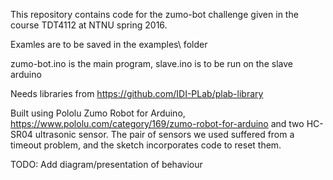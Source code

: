 This repository contains code for the zumo-bot challenge given in the course TDT4112 at NTNU spring 2016.

Examles are to be saved in the examples\ folder

zumo-bot.ino is the main program, slave.ino is to be run on the slave arduino

Needs libraries from https://github.com/IDI-PLab/plab-library

Built using Pololu Zumo Robot for Arduino, https://www.pololu.com/category/169/zumo-robot-for-arduino and two HC-SR04 ultrasonic sensor. The pair of sensors we used suffered from a timeout problem, and the sketch incorporates code to reset them. 

TODO:
 Add diagram/presentation of behaviour
